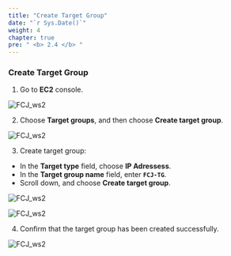 ```yaml
---
title: "Create Target Group"
date: "`r Sys.Date()`"
weight: 4
chapter: true
pre: " <b> 2.4 </b> "
---
```


### Create Target Group

1. Go to **EC2** console.

![FCJ_ws2](/images/2.prerequisite/10_0.png)

2. Choose **Target groups**, and then choose **Create target group**.

![FCJ_ws2](/images/2.prerequisite/10_1.png)

3. Create target group:

- In the **Target type** field, choose **IP Adressess**.
- In the **Target group name** field, enter **`FCJ-TG`**.
- Scroll down, and choose **Create target group**.

![FCJ_ws2](/images/2.prerequisite/10_2.png)

![FCJ_ws2](/images/2.prerequisite/10_3.png)

4. Confirm that the target group has been created successfully.

![FCJ_ws2](/images/2.prerequisite/10_4.png)
